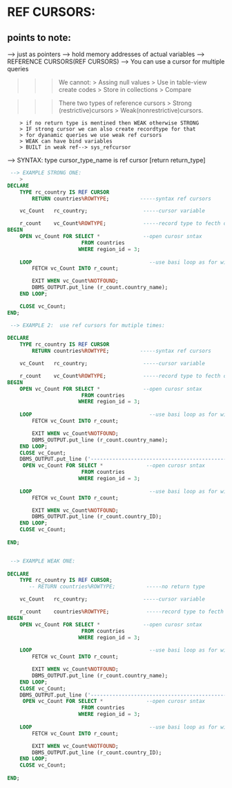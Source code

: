 # REF CURSORS:

## points to note:
 --> just as pointers --> hold memory addresses of actual variables
 --> REFERENCE CURSORS(REF CURSORS)
 --> You can use a cursor for multiple queries
 
 >>>We cannot:
 	> Assing null values
 	> Use in table-view create codes
 	> Store in collections
 	> Compare
 
 >>>There two types of reference cursors
		> Strong (restrictive)cursors
		> Weak(nonrestrictive)cursors.

		> if no return type is mentined then WEAK otherwise STRONG
		> IF strong cursor we can also create recordtype for that
		> for dyanamic queries we use weak ref cursors
		> WEAK can have bind variables
		> BUILT in weak ref--> sys_refcursor
		
 -->  SYNTAX:
type cursor_type_name is ref cursor [return return_type]

```sql
 --> EXAMPLE STRONG ONE:
	>
DECLARE
    TYPE rc_country IS REF CURSOR
        RETURN countries%ROWTYPE;          -----syntax ref cursors

    vc_Count   rc_country;                  -----cursor variable 

    r_count    vc_Count%ROWTYPE;            -----record type to fecth data in it
BEGIN
    OPEN vc_Count FOR SELECT *              --open curosr sntax
                        FROM countries
                       WHERE region_id = 3;
 
    LOOP                                      --use basi loop as for will again open cursor leading to error
        FETCH vc_Count INTO r_count;

        EXIT WHEN vc_Count%NOTFOUND;
        DBMS_OUTPUT.put_line (r_count.country_name);
    END LOOP;

    CLOSE vc_Count;
END;

 --> EXAMPLE 2:  use ref cursors for mutiple times:
 
DECLARE
    TYPE rc_country IS REF CURSOR
        RETURN countries%ROWTYPE;          -----syntax ref cursors

    vc_Count   rc_country;                  -----cursor variable 

    r_count    vc_Count%ROWTYPE;            -----record type to fecth data in it
BEGIN
    OPEN vc_Count FOR SELECT *              --open curosr sntax
                        FROM countries
                       WHERE region_id = 3;
 
    LOOP                                      --use basi loop as for will again open cursor leading to error
        FETCH vc_Count INTO r_count;

        EXIT WHEN vc_Count%NOTFOUND;
        DBMS_OUTPUT.put_line (r_count.country_name);
    END LOOP;
    CLOSE vc_Count;
    DBMS_OUTPUT.put_line ('--------------------------------------------------');
     OPEN vc_Count FOR SELECT *              --open curosr sntax
                        FROM countries
                       WHERE region_id = 3;
 
    LOOP                                      --use basi loop as for will again open cursor leading to error
        FETCH vc_Count INTO r_count;

        EXIT WHEN vc_Count%NOTFOUND;
        DBMS_OUTPUT.put_line (r_count.country_ID);
    END LOOP;
    CLOSE vc_Count;
    
END;


 --> EXAMPLE WEAK ONE:
 
DECLARE
    TYPE rc_country IS REF CURSOR;
       -- RETURN countries%ROWTYPE;          -----no return type 

    vc_Count   rc_country;                  -----cursor variable 

    r_count    countries%ROWTYPE;            -----record type to fecth data in it
BEGIN
    OPEN vc_Count FOR SELECT *              --open curosr sntax
                        FROM countries
                       WHERE region_id = 3;
 
    LOOP                                      --use basi loop as for will again open cursor leading to error
        FETCH vc_Count INTO r_count;

        EXIT WHEN vc_Count%NOTFOUND;
        DBMS_OUTPUT.put_line (r_count.country_name);
    END LOOP;
    CLOSE vc_Count;
    DBMS_OUTPUT.put_line ('--------------------------------------------------');
     OPEN vc_Count FOR SELECT *              --open curosr sntax
                        FROM countries
                       WHERE region_id = 3;
 
    LOOP                                      --use basi loop as for will again open cursor leading to error
        FETCH vc_Count INTO r_count;

        EXIT WHEN vc_Count%NOTFOUND;
        DBMS_OUTPUT.put_line (r_count.country_ID);
    END LOOP;
    CLOSE vc_Count;
    
END;
```
